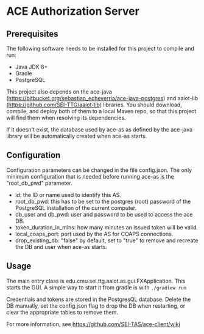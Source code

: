 # ACE Authorization Server

## Prerequisites
The following software needs to be installed for this project to compile and run:
* Java JDK 8+
* Gradle
* PostgreSQL

This project also depends on the ace-java (https://bitbucket.org/sebastian_echeverria/ace-java-postgres) and aaiot-lib (https://github.com/SEI-TTG/aaiot-lib) libraries. You should download, compile, and deploy both of them to a local Maven repo, so that this project will find them when resolving its dependencies.

If it doesn't exist, the database used by ace-as as defined by the ace-java library will be automatically created when ace-as starts.
 
## Configuration
Configuration parameters can be changed in the file config.json. The only minimum configuration that is needed before running ace-as is the "root_db_pwd" parameter. 

 * id: the ID or name used to identify this AS.
 * root_db_pwd: this has to be set to the postgres (root) password of the PostgreSQL installation of the current computer.
 * db_user and db_pwd: user and password to be used to access the ace DB.
 * token_duration_in_mins: how many minutes an issued token will be valid.
 * local_coaps_port: port used by the AS for COAPS connections.
 * drop_existing_db: "false" by default, set to "true" to remove and recreate the DB and user when ace-as starts.
 
## Usage
The main entry class is edu.cmu.sei.ttg.aaiot.as.gui.FXApplication. This starts the GUI. A simple way to start it from gradle is with `./gradlew run` 

Credentials and tokens are stored in the PostgresQL database. Delete the DB manually, set the config.json flag to drop the DB when restarting, or clear the appropriate tables to remove them.

For more information, see https://github.com/SEI-TAS/ace-client/wiki

